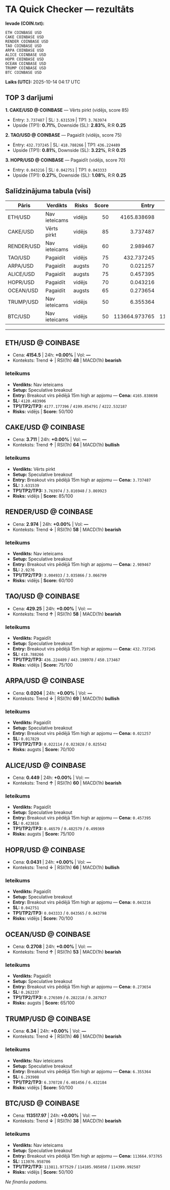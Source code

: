 # TA Quick Checker — rezultāts

**Ievade (COIN.txt):**
```
ETH COINBASE USD
CAKE COINBASE USD
RENDER COINBASE USD
TAO COINBASE USD
ARPA COINBASE USD
ALICE COINBASE USD
HOPR COINBASE USD
OCEAN COINBASE USD
TRUMP COINBASE USD
BTC COINBASE USD
```
**Laiks (UTC):** 2025-10-14 04:17 UTC

## TOP 3 darījumi
**1. CAKE/USD @ COINBASE** — Vērts pirkt (vidējs, score 85)
- Entry: `3.737487` | SL: `3.631539` | TP1: `3.763974`
- Upside (TP1): **0.71%**, Downside (SL): **2.83%**, R:R **0.25**

**2. TAO/USD @ COINBASE** — Pagaidīt (vidējs, score 75)
- Entry: `432.737245` | SL: `418.788266` | TP1: `436.224489`
- Upside (TP1): **0.81%**, Downside (SL): **3.22%**, R:R **0.25**

**3. HOPR/USD @ COINBASE** — Pagaidīt (vidējs, score 70)
- Entry: `0.043216` | SL: `0.042751` | TP1: `0.043333`
- Upside (TP1): **0.27%**, Downside (SL): **1.08%**, R:R **0.25**

## Salīdzinājuma tabula (visi)
| Pāris | Verdikts | Risks | Score | Entry | SL | TP1 | Upside% | Downside% | R:R | RSI(1h) | MACD | 24h% | Cena |
|---|---|---|---:|---:|---:|---:|---:|---:|---:|---:|---|---:|---:|
| ETH/USD | Nav ieteicams | vidējs | 50 | 4165.838698 | 4120.483906 | 4177.177396 | 0.27% | 1.09% | 0.25 | 48 | bearish | +0.00% | 4154.5 |
| CAKE/USD | Vērts pirkt | vidējs | 85 | 3.737487 | 3.631539 | 3.763974 | 0.71% | 2.83% | 0.25 | 64 | bullish | +0.00% | 3.711 |
| RENDER/USD | Nav ieteicams | vidējs | 60 | 2.989467 | 2.9276 | 3.004933 | 0.52% | 2.07% | 0.25 | 58 | bearish | +0.00% | 2.974 |
| TAO/USD | Pagaidīt | vidējs | 75 | 432.737245 | 418.788266 | 436.224489 | 0.81% | 3.22% | 0.25 | 58 | bearish | +0.00% | 429.25 |
| ARPA/USD | Pagaidīt | augsts | 70 | 0.021257 | 0.017829 | 0.022114 | 4.03% | 16.13% | 0.25 | 69 | bullish | +0.00% | 0.0204 |
| ALICE/USD | Pagaidīt | augsts | 75 | 0.457395 | 0.423816 | 0.46579 | 1.84% | 7.34% | 0.25 | 60 | bearish | +0.00% | 0.449 |
| HOPR/USD | Pagaidīt | vidējs | 70 | 0.043216 | 0.042751 | 0.043333 | 0.27% | 1.08% | 0.25 | 66 | bullish | +0.00% | 0.0431 |
| OCEAN/USD | Pagaidīt | augsts | 65 | 0.273654 | 0.262237 | 0.276509 | 1.04% | 4.17% | 0.25 | 53 | bearish | +0.00% | 0.2708 |
| TRUMP/USD | Nav ieteicams | vidējs | 50 | 6.355364 | 6.293908 | 6.370728 | 0.24% | 0.97% | 0.25 | 46 | bearish | +0.00% | 6.34 |
| BTC/USD | Nav ieteicams | vidējs | 50 | 113664.973765 | 113076.958706 | 113811.977529 | 0.13% | 0.52% | 0.25 | 38 | bearish | +0.00% | 113517.97 |

---

## ETH/USD @ COINBASE
- Cena: **4154.5** | 24h: **+0.00%** | Vol: **—**
- Konteksts: Trend **↓** | RSI(1h) **48** | MACD(1h) **bearish**

### Ieteikums
- **Verdikts:** Nav ieteicams
- **Setup:** Speculative breakout
- **Entry:** Breakout virs pēdējā 15m high ar apjomu  — **Cena:** `4165.838698`
- **SL:** `4120.483906`
- **TP1/TP2/TP3:** `4177.177396` / `4199.854791` / `4222.532187`
- **Risks:** vidējs | **Score:** 50/100

## CAKE/USD @ COINBASE
- Cena: **3.711** | 24h: **+0.00%** | Vol: **—**
- Konteksts: Trend **↑** | RSI(1h) **64** | MACD(1h) **bullish**

### Ieteikums
- **Verdikts:** Vērts pirkt
- **Setup:** Speculative breakout
- **Entry:** Breakout virs pēdējā 15m high ar apjomu  — **Cena:** `3.737487`
- **SL:** `3.631539`
- **TP1/TP2/TP3:** `3.763974` / `3.816948` / `3.869923`
- **Risks:** vidējs | **Score:** 85/100

## RENDER/USD @ COINBASE
- Cena: **2.974** | 24h: **+0.00%** | Vol: **—**
- Konteksts: Trend **↓** | RSI(1h) **58** | MACD(1h) **bearish**

### Ieteikums
- **Verdikts:** Nav ieteicams
- **Setup:** Speculative breakout
- **Entry:** Breakout virs pēdējā 15m high ar apjomu  — **Cena:** `2.989467`
- **SL:** `2.9276`
- **TP1/TP2/TP3:** `3.004933` / `3.035866` / `3.066799`
- **Risks:** vidējs | **Score:** 60/100

## TAO/USD @ COINBASE
- Cena: **429.25** | 24h: **+0.00%** | Vol: **—**
- Konteksts: Trend **↑** | RSI(1h) **58** | MACD(1h) **bearish**

### Ieteikums
- **Verdikts:** Pagaidīt
- **Setup:** Speculative breakout
- **Entry:** Breakout virs pēdējā 15m high ar apjomu  — **Cena:** `432.737245`
- **SL:** `418.788266`
- **TP1/TP2/TP3:** `436.224489` / `443.198978` / `450.173467`
- **Risks:** vidējs | **Score:** 75/100

## ARPA/USD @ COINBASE
- Cena: **0.0204** | 24h: **+0.00%** | Vol: **—**
- Konteksts: Trend **↓** | RSI(1h) **69** | MACD(1h) **bullish**

### Ieteikums
- **Verdikts:** Pagaidīt
- **Setup:** Speculative breakout
- **Entry:** Breakout virs pēdējā 15m high ar apjomu  — **Cena:** `0.021257`
- **SL:** `0.017829`
- **TP1/TP2/TP3:** `0.022114` / `0.023828` / `0.025542`
- **Risks:** augsts | **Score:** 70/100

## ALICE/USD @ COINBASE
- Cena: **0.449** | 24h: **+0.00%** | Vol: **—**
- Konteksts: Trend **↑** | RSI(1h) **60** | MACD(1h) **bearish**

### Ieteikums
- **Verdikts:** Pagaidīt
- **Setup:** Speculative breakout
- **Entry:** Breakout virs pēdējā 15m high ar apjomu  — **Cena:** `0.457395`
- **SL:** `0.423816`
- **TP1/TP2/TP3:** `0.46579` / `0.482579` / `0.499369`
- **Risks:** augsts | **Score:** 75/100

## HOPR/USD @ COINBASE
- Cena: **0.0431** | 24h: **+0.00%** | Vol: **—**
- Konteksts: Trend **↓** | RSI(1h) **66** | MACD(1h) **bullish**

### Ieteikums
- **Verdikts:** Pagaidīt
- **Setup:** Speculative breakout
- **Entry:** Breakout virs pēdējā 15m high ar apjomu  — **Cena:** `0.043216`
- **SL:** `0.042751`
- **TP1/TP2/TP3:** `0.043333` / `0.043565` / `0.043798`
- **Risks:** vidējs | **Score:** 70/100

## OCEAN/USD @ COINBASE
- Cena: **0.2708** | 24h: **+0.00%** | Vol: **—**
- Konteksts: Trend **↑** | RSI(1h) **53** | MACD(1h) **bearish**

### Ieteikums
- **Verdikts:** Pagaidīt
- **Setup:** Speculative breakout
- **Entry:** Breakout virs pēdējā 15m high ar apjomu  — **Cena:** `0.273654`
- **SL:** `0.262237`
- **TP1/TP2/TP3:** `0.276509` / `0.282218` / `0.287927`
- **Risks:** augsts | **Score:** 65/100

## TRUMP/USD @ COINBASE
- Cena: **6.34** | 24h: **+0.00%** | Vol: **—**
- Konteksts: Trend **↓** | RSI(1h) **46** | MACD(1h) **bearish**

### Ieteikums
- **Verdikts:** Nav ieteicams
- **Setup:** Speculative breakout
- **Entry:** Breakout virs pēdējā 15m high ar apjomu  — **Cena:** `6.355364`
- **SL:** `6.293908`
- **TP1/TP2/TP3:** `6.370728` / `6.401456` / `6.432184`
- **Risks:** vidējs | **Score:** 50/100

## BTC/USD @ COINBASE
- Cena: **113517.97** | 24h: **+0.00%** | Vol: **—**
- Konteksts: Trend **↓** | RSI(1h) **38** | MACD(1h) **bearish**

### Ieteikums
- **Verdikts:** Nav ieteicams
- **Setup:** Speculative breakout
- **Entry:** Breakout virs pēdējā 15m high ar apjomu  — **Cena:** `113664.973765`
- **SL:** `113076.958706`
- **TP1/TP2/TP3:** `113811.977529` / `114105.985058` / `114399.992587`
- **Risks:** vidējs | **Score:** 50/100

*Ne finanšu padoms.*
